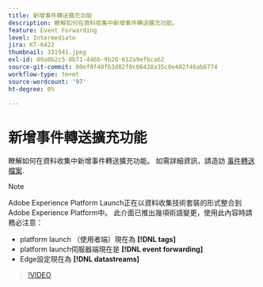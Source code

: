 ```yaml
---
title: 新增事件轉送擴充功能
description: 瞭解如何在資料收集中新增事件轉送擴充功能。
feature: Event Forwarding
level: Intermediate
jira: KT-6422
thumbnail: 331941.jpeg
exl-id: 00a0b2c5-8b71-446b-9b20-612a9efbca62
source-git-commit: 00ef0f40fb3d82f0c06428a35c0e402f46ab6774
workflow-type: tm+mt
source-wordcount: '97'
ht-degree: 0%

---
```


# 新增事件轉送擴充功能

瞭解如何在資料收集中新增事件轉送擴充功能。 如需詳細資訊，請造訪 [事件轉送檔案](https://experienceleague.adobe.com/docs/experience-platform/tags/event-forwarding/overview.html).

>[!NOTE]
>
>Adobe Experience Platform Launch正在以資料收集技術套裝的形式整合到Adobe Experience Platform中。 此介面已推出幾項術語變更，使用此內容時請務必注意：
>
> * platform launch （使用者端）現在為 **[!DNL tags]**
> * platform launch伺服器端現在是 **[!DNL event forwarding]**
> * Edge設定現在為 **[!DNL datastreams]**

>[!VIDEO](https://video.tv.adobe.com/v/331941?learn=on)
